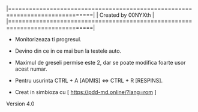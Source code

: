 |==============================================================================|
|                              Created by 00NYXth                              |
|==============================================================================|


- Monitorizeaza ti progresul.
- Devino din ce in ce mai bun la testele auto.
- Maximul de greseli permise este 2, dar se poate modifica foarte usor acest numar.
- Pentru usurinta CTRL + A [ADMIS] <=> CTRL + R [RESPINS].

- Creat in simbioza cu [ https://pdd-md.online/?lang=rom ]


Version 4.0              
